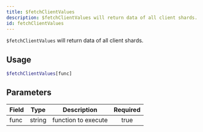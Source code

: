 ```yaml
---
title: $fetchClientValues
description: $fetchClientValues will return data of all client shards.
id: fetchClientValues
---
```


`$fetchClientValues` will return data of all client shards.

## Usage

```php
$fetchClientValues[func]
```

## Parameters

| Field | Type   | Description         | Required |
|-------|--------|---------------------|:--------:|
| func  | string | function to execute |   true   |